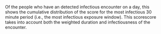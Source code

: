 Of the people who have an detected infectious encounter on a day, this shows the cumulative distribution of the score for the most infectious 30 minute period (i.e., the most infectious exposure window). This scorescore takes into account both the weighted duration and infectiousness of the encounter.
